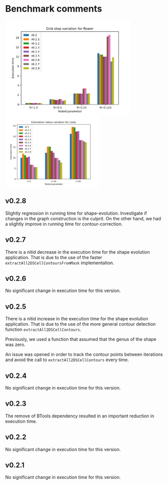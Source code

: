 # Benchmark comments

<img alt="Last benchmark" src="https://github.com/danoan/graph-flow/blob/master/lab/benchmark/last-benchmark.png" width="400" />
<img alt="Last benchmark" src="https://github.com/danoan/graph-flow/blob/master/lab/benchmark/last-benchmark-contour-correction.png" width="300" />

## v0.2.8
Slightly regression in running time for shape-evolution. Investigate if changes in the graph construction is the culprit. On the other hand, we had a slightly improve in running time for contour-correction.

## v0.2.7
There is a nitid decrease in the execution time for the shape evolution application. That is due to the use of the faster `extractAll2DSCellContoursFromMask` implementation.

## v0.2.6
No significant change in execution time for this version.

## v0.2.5
There is a nitid increase in the execution time for the shape evolution application. That is due to the use of the more general contour detection function `extractAll2DSCellContours`.

Previously, we used a function that assumed that the genus of the shape was zero.

An issue was opened in order to track the contour points between iterations and avoid the call to `extractAll2DSCellContours` every time.

## v0.2.4
No significant change in execution time for this version.

## v0.2.3
The remove of BTools dependency resulted in an important reduction in execution time.

## v0.2.2
No significant change in execution time for this version.

## v0.2.1
No significant change in execution time for this version.
